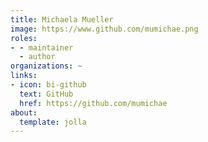 ```yaml
---
title: Michaela Mueller
image: https://www.github.com/mumichae.png
roles:
- - maintainer
  - author
organizations: ~
links:
- icon: bi-github
  text: GitHub
  href: https://github.com/mumichae
about:
  template: jolla
---
```


